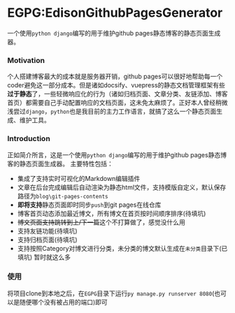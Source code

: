 # EGPG:EdisonGithubPagesGenerator
一个使用`python django`编写的用于维护github pages静态博客的静态页面生成器。
### Motivation
个人搭建博客最大的成本就是服务器开销，github pages可以很好地帮助每一个coder避免这一部分成本。但是诸如docsify、vuepress的静态文档管理框架有些**过于静态**了，一些轻微响应化的行为（诸如归档页面、文章分类、友链添加、博客首页）都需要自己手动配置响应的文档页面，这未免太麻烦了。正好本人曾经稍微浅尝过`django`，`python`也是我目前的主力工作语言，就搞了这么一个静态页面生成、维护工具。
### Introduction
正如简介所言，这是一个使用`python django`编写的用于维护github pages静态博客的静态页面生成器。
主要特性包括：
- 集成了支持实时可视化的Markdown编辑插件
- 文章在后台完成编辑后自动渲染为静态html文件，支持模版自定义，默认保存路径为`blog\git-pages-contents`
- **即将支持**静态页面即时同步`push`到git pages在线仓库
- 博客首页动态添加最近博文，所有博文在首页按时间顺序排序(待填坑)
- ~~博文页面支持跳转到上/下一篇~~这个不打算做了，感觉没什么用
- 支持友链功能(待填坑)
- 支持归档页面(待填坑)
- 支持按照Category对博文进行分类，未分类的博文默认生成在`未分类`目录下(已填坑)
暂时就这么多
### 使用
将项目clone到本地之后，在`EGPG`目录下运行`py manage.py runserver 8080`(也可以是随便哪个没有被占用的端口)即可
